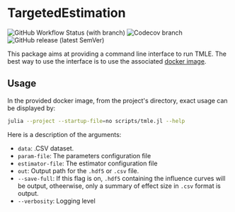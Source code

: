 # TargetedEstimation

![GitHub Workflow Status (with branch)](https://img.shields.io/github/actions/workflow/status/TARGENE/TargetedEstimation.jl/CI.yml?branch=main)
![Codecov branch](https://img.shields.io/codecov/c/github/TARGENE/TargetedEstimation.jl/main?label=Coverage%20main)
![GitHub release (latest SemVer)](https://img.shields.io/github/v/release/TARGENE/TargetedEstimation.jl)

This package aims at providing a command line interface to run TMLE. The best way to use the interface is to use the associated [docker image](https://hub.docker.com/r/olivierlabayle/targeted-estimation/tags).

## Usage

In the provided docker image, from the project's directory, exact usage can be displayed by:

```bash
julia --project --startup-file=no scripts/tmle.jl --help
```

Here is a description of the arguments:

- `data`: .CSV dataset.
- `param-file`: The parameters configuration file
- `estimator-file`: The estimator configuration file
- `out`: Output path for the `.hdf5` or `.csv` file.
- `--save-full`: If this flag is on, `.hdf5` containing the influence curves will be output, otheerwise, only a summary of effect size in `.csv` format is output.
- `--verbosity`: Logging level
